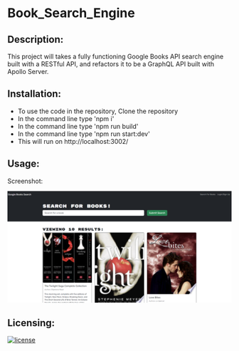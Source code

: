 # Book_Search_Engine

## Description:
This project will takes a fully functioning Google Books API search engine built with a RESTful API, and refactors it to be a GraphQL API built with Apollo Server.

## Installation:
- To use the code in the repository, Clone the repository
- In the command line type 'npm i'
- In the command line type 'npm run build'
- In the command line type 'npm run start:dev'
- This will run on http://localhost:3002/


## Usage:
Screenshot:

![alt text](assets/images/Screenshot.png)

## Licensing:
[![license](https://img.shields.io/badge/license-MIT-blue)](https://shields.io)